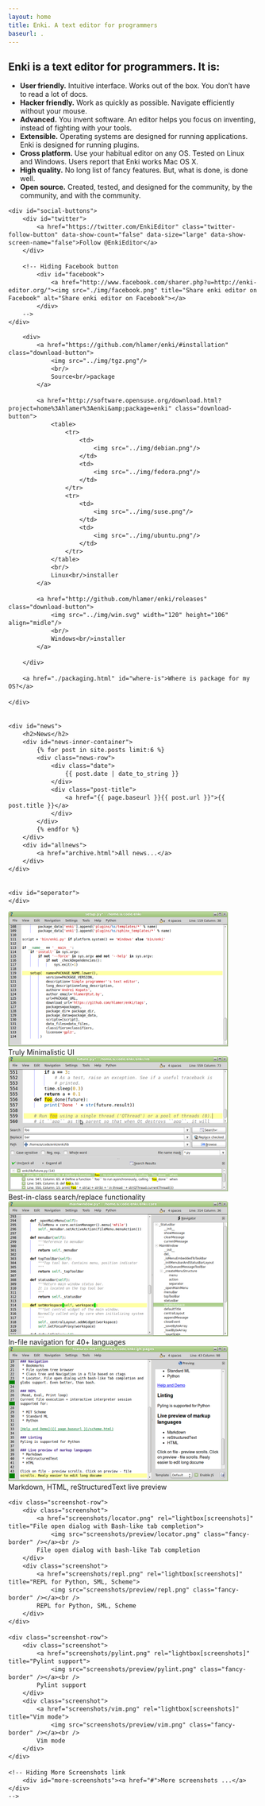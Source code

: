 ```yaml
---
layout: home
title: Enki. A text editor for programmers
baseurl: .
---
```


<div class="content-row-1" markdown="1">

<h2>Enki is a text editor for programmers. It is:</h2>
<ul>
    <li><strong>User friendly.</strong> Intuitive interface. Works out of the box. You don&#8217;t have to read a lot of docs.</li>
    <li><strong>Hacker friendly.</strong> Work as quickly as possible. Navigate efficiently without your mouse.</li>
    <li><strong>Advanced.</strong> You invent software. An editor helps you focus on inventing, instead of fighting with your tools.</li>
    <li><strong>Extensible.</strong> Operating systems are designed for running applications. Enki is designed for running plugins.</li>
    <li><strong>Cross platform.</strong> Use your habitual editor on any OS. Tested on Linux and Windows. Users report that Enki works Mac OS X.</li>
    <li><strong>High quality.</strong> No long list of fancy features. But, what is done, is done well.</li>
    <li><strong>Open source.</strong> Created, tested, and designed for the community, by the community, and with the community.</li>
</ul>

    <div id="social-buttons">
        <div id="twitter">
            <a href="https://twitter.com/EnkiEditor" class="twitter-follow-button" data-show-count="false" data-size="large" data-show-screen-name="false">Follow @EnkiEditor</a>
        </div>

        <!-- Hiding Facebook button
            <div id="facebook">
                <a href="http://www.facebook.com/sharer.php?u=http://enki-editor.org/"><img src="./img/facebook.png" title="Share enki editor on Facebook" alt="Share enki editor on Facebook"></a>
            </div>
        -->
    </div>

</div>

<div id="content-row-2">
    <div id="download">

        <div>
            <a href="https://github.com/hlamer/enki/#installation" class="download-button">
                <img src="../img/tgz.png"/>
                <br/>
                Source<br/>package
            </a>

            <a href="http://software.opensuse.org/download.html?project=home%3Ahlamer%3Aenki&amp;package=enki" class="download-button">
                <table>
                    <tr>
                        <td>
                            <img src="../img/debian.png"/>
                        </td>
                        <td>
                            <img src="../img/fedora.png"/>
                        </td>
                    </tr>
                    <tr>
                        <td>
                            <img src="../img/suse.png"/>
                        </td>
                        <td>
                            <img src="../img/ubuntu.png"/>
                        </td>
                    </tr>
                </table>
                <br/>
                Linux<br/>installer
            </a>

            <a href="http://github.com/hlamer/enki/releases" class="download-button">
                <img src="../img/win.svg" width="120" height="106" align="midle"/>
                <br/>
                Windows<br/>installer
            </a>

        </div>

        <a href="./packaging.html" id="where-is">Where is package for my OS?</a>

    </div>


    <div id="news">
        <h2>News</h2>
        <div id="news-inner-container">
            {% for post in site.posts limit:6 %}
            <div class="news-row">
                <div class="date">
                    {{ post.date | date_to_string }}
                </div>
                <div class="post-title">
                    <a href="{{ page.baseurl }}{{ post.url }}">{{ post.title }}</a>
                </div>
            </div>
            {% endfor %}
        </div>
        <div id="allnews">
            <a href="archive.html">All news...</a>
        </div>
    </div>


    <div id="seperator">
    </div>

</div>

<div id="screenshot-container">
    <div class="screenshot-row">
        <div class="screenshot">
            <a href="screenshots/minimalistic.png" rel="lightbox[screenshots]" title="Minimalistic UI. Really">
                <img src="screenshots/preview/minimalistic.png" class="fancy-border" /></a><br />
            Truly Minimalistic UI
        </div>
        <div class="screenshot">
            <a href="screenshots/search.png" rel="lightbox[screenshots]" title="Best in class search-replace functionality">
                <img src="screenshots/preview/search.png" class="fancy-border" /></a><br />
            Best-in-class search/replace functionality
        </div>
    </div>
    <div class="screenshot-row">
        <div class="screenshot">
            <a href="screenshots/navigator.png" rel="lightbox[screenshots]" title="In-file navigation for 40+ languages">
                <img src="screenshots/preview/navigator.png" class="fancy-border" /></a><br />
            In-file navigation for 40+ languages
        </div>
        <div class="screenshot">
            <a href="screenshots/markdown-preview.png" rel="lightbox[screenshots]" title="Markdown, HTML, reStructuredText live preview">
                <img src="screenshots/preview/markdown-preview.png" class="fancy-border" /></a><br />
            Markdown, HTML, reStructuredText live preview
        </div>
    </div>

    <div class="screenshot-row">
        <div class="screenshot">
            <a href="screenshots/locator.png" rel="lightbox[screenshots]" title="File open dialog with Bash-like tab completion">
                <img src="screenshots/preview/locator.png" class="fancy-border" /></a><br />
            File open dialog with bash-like Tab completion
        </div>
        <div class="screenshot">
            <a href="screenshots/repl.png" rel="lightbox[screenshots]" title="REPL for Python, SML, Scheme">
                <img src="screenshots/preview/repl.png" class="fancy-border" /></a><br />
            REPL for Python, SML, Scheme
        </div>
    </div>

    <div class="screenshot-row">
        <div class="screenshot">
            <a href="screenshots/pylint.png" rel="lightbox[screenshots]" title="Pylint support">
                <img src="screenshots/preview/pylint.png" class="fancy-border" /></a><br />
            Pylint support
        </div>
        <div class="screenshot">
            <a href="screenshots/vim.png" rel="lightbox[screenshots]" title="Vim mode">
                <img src="screenshots/preview/vim.png" class="fancy-border" /></a><br />
            Vim mode
        </div>
    </div>

    <!-- Hiding More Screenshots link
        <div id="more-screenshots"><a href="#">More screenshots ...</a></div>
    -->

</div>
